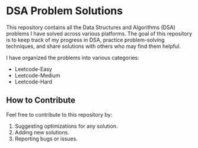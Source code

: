# DSA Problem Solutions

This repository contains all the Data Structures and Algorithms (DSA) problems I have solved across various platforms. 
The goal of this repository is to keep track of my progress in DSA, practice problem-solving techniques, and share solutions with others who may find them helpful.

I have organized the problems into various categories:

- Leetcode-Easy
- Leetcode-Medium
- Leetcode-Hard

## How to Contribute

Feel free to contribute to this repository by:

1. Suggesting optimizations for any solution.
2. Adding new solutions.
3. Reporting bugs or issues.
